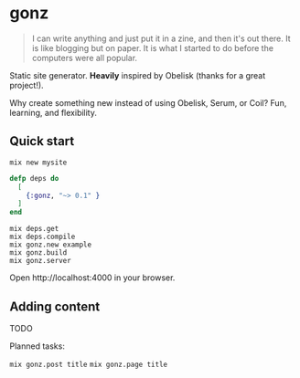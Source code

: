 # gonz

> I can write anything and just put it in a zine, and then it's out there. It is like blogging but on paper. It is what I started to do before the computers were all popular.

Static site generator. **Heavily** inspired by Obelisk (thanks for a great project!).

Why create something new instead of using Obelisk, Serum, or Coil? Fun, learning, and flexibility.

## Quick start

`mix new mysite`

```elixir
defp deps do
  [
    {:gonz, "~> 0.1" }
  ]
end
```

    mix deps.get
    mix deps.compile
    mix gonz.new example
    mix gonz.build
    mix gonz.server

Open http://localhost:4000 in your browser.

## Adding content

TODO

Planned tasks:

`mix gonz.post title`
`mix gonz.page title`

